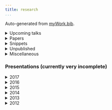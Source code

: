 ```yaml
---
title: research 
...
```


Auto-generated from [myWork.bib](https://github.com/patrl/patrl.github.io/blob/redesign/bib/myWork.bib).

<details>
<summary>Upcoming talks</summary>

November 13-15, 2017. "An algebraic theory of attitudes". *Logic and Engineering of Natural Language Semantics 14*, Tokyo.
</details>

<details>
<summary>Papers</summary>

@paper17jos <a href="/documents/PoRs.pdf"><i class="fa fa-file-pdf-o" aria-hidden="true"></i></a> <a href="/documents/cls52.pdf.asc"><i class="fa fa-lock" aria-hidden="true"></i></a>

@paper16nels <a href="/documents/nels46.pdf"><i class="fa fa-file-pdf-o" aria-hidden="true"></i></a> <a href="/documents/nels46.pdf.asc"><i class="fa fa-lock" aria-hidden="true"></i></a>

@paper16salt <a href="/documents/saltpaper.pdf"><i class="fa fa-file-pdf-o" aria-hidden="true"></i></a> <a href="/documents/saltpaper.pdf.asc"><i class="fa fa-lock" aria-hidden="true"></i></a>

@paper16sub <a href="/documents/SuB20.pdf"><i class="fa fa-file-pdf-o" aria-hidden="true"></i></a> <a href="/documents/SuB20.pdf.asc"><i class="fa fa-lock" aria-hidden="true"></i></a>


@paper16cls <a href="/documents/cls52paper.pdf"><i class="fa fa-file-pdf-o" aria-hidden="true"></i></a> <a href="/documents/cls52paper.pdf.asc"><i class="fa fa-lock" aria-hidden="true"></i></a>


@paper16wccfl <a href="/documents/wccfl_draft.pdf"><i class="fa fa-file-pdf-o" aria-hidden="true"></i></a> <a href="/documents/wccfl_draft.pdf.asc"><i class="fa fa-lock" aria-hidden="true"></i></a>

@paper15cls <a href="/documents/CLSproc.pdf"><i class="fa fa-file-pdf-o" aria-hidden="true"></i></a> <a href="/documents/CLSproc.pdf.asc"><i class="fa fa-lock" aria-hidden="true"></i></a>

</details>


<details>

<summary>Snippets</Summary>

@snippet17 <a href="/documents/PoRs.pdf"><i class="fa fa-file-pdf-o" aria-hidden="true"></i></a>

@snippet15 <a href="/documents/PoRs.pdf"><i class="fa fa-file-pdf-o" aria-hidden="true"></i></a>

@snippet17tense <a href="/documents/rebindingTense.pdf"><i class="fa fa-file-pdf-o" aria-hidden="true"></i></a> <a href="/documents/rebindingTense.pdf.asc"><i class="fa fa-lock" aria-hidden="true"></i></a>


</details>

<details>
<summary>Unpublished</summary>

@unpub17thesis

@unpub13thesis

@unpub12thesis

</details>

<details>
<summary>Miscellaneous</summary>

...

</details>

### Presentations (currently very incomplete)

<details>
<summary>2017</summary>

@talk17zas

</details>

<details>
<summary>2016</summary>

@talk16igg

@talk16console

</details>

<details>
<summary>2015</summary>

@poster15glow

@talk15wccfl

@talk15egg

@talk15ucl

@talk15ellipsis

@poster15salt

@talk15lsd

@talk15cam

</details>

<details>
<summary>2014</summary>

@talk14lagb

@poster14salt

</details>

<details>
<summary>2013</summary>

@talk13mfil

@talk13mfilSolo

@talk13edin

@poster13

@talk13edinws

@talk13cls

</details>

<details>
<summary>2012</summary>

@talk12edin

</details>

<style type="text/css">

DETAILS[open] SUMMARY ~ * 
{
 animation: sweep .5s ease-in-out;
}

@keyframes sweep 
{
 0%    {opacity: 0; margin-left: -10px}
 100%  {opacity: 1; margin-left: 0px}
}

</style>
